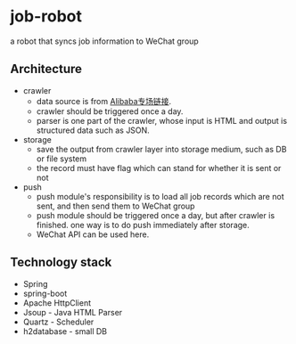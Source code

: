 # job-robot
a robot that syncs job information to WeChat group

## Architecture
- crawler
  - data source is from [Alibaba专场链接](https://job.alibaba.com/zhaopin/positionList.htm?keyWord=JXU0RTEzJXU1NzNB&_input_charset=UTF-8&).
  - crawler should be triggered once a day.
  - parser is one part of the crawler, whose input is HTML and output is structured data such as JSON.
- storage
  - save the output from crawler layer into storage medium, such as DB or file system
  - the record must have flag which can stand for whether it is sent or not
- push
  - push module's responsibility is to load all job records which are not sent, and then send them to WeChat group
  - push module should be triggered once a day,  but after crawler is finished. one way is to do push immediately after storage.
  - WeChat API can be used here.
  

## Technology stack
 - Spring
  - spring-boot
 - Apache HttpClient
 - Jsoup - Java HTML Parser
 - Quartz - Scheduler
 - h2database - small DB
